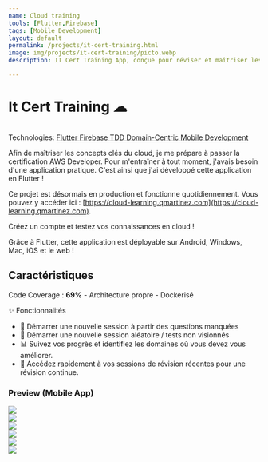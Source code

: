 ```yaml
---
name: Cloud training
tools: [Flutter,Firebase]
tags: [Mobile Development]
layout: default
permalink: /projects/it-cert-training.html
image: img/projects/it-cert-training/picto.webp
description: IT Cert Training App, conçue pour réviser et maîtriser les concepts des plateformes Cloud (AWS, Azure et GCP).

---
```


# It Cert Training ☁

<link
  rel="stylesheet"
  href="https://cdn.jsdelivr.net/npm/swiper@11/swiper-bundle.min.css"
/>
<script src="https://cdn.jsdelivr.net/npm/swiper@11/swiper-bundle.min.js"></script>
<p class="post-metadata text-muted">
 <br>Technologies: 
<a class="text-decoration-none no-underline" href="/{{ site.baseurl }}/projects/tools#react">
    <span class="tag badge badge-pill text-primary border border-primary">Flutter</span>
</a>

<a class="text-decoration-none no-underline" href="/{{ site.baseurl }}/projects/tools#react">
    <span class="tag badge badge-pill text-primary border border-primary">Firebase</span>
</a>
<a class="text-decoration-none no-underline" href="/{{ site.baseurl }}/projects/tools#javascript">
    <span class="tag badge badge-pill text-primary border border-primary">TDD</span>
</a>
<a class="text-decoration-none no-underline" href="/{{ site.baseurl }}/projects/tools#web-development">
    <span class="tag badge badge-pill text-primary border border-primary">Domain-Centric</span>
</a>
<a class="text-decoration-none no-underline" href="/{{ site.baseurl }}projects/tools#mobile-development">
    <span class="tag badge badge-pill text-primary border border-primary">Mobile Development</span>
</a>
</p>

Afin de maîtriser les concepts clés du cloud, je me prépare à passer la certification AWS Developer. Pour m'entraîner à tout moment, j'avais besoin d'une application pratique. C'est ainsi que j'ai développé cette application en Flutter !

Ce projet est désormais en production et fonctionne quotidiennement. Vous pouvez y accéder ici : [https://cloud-learning.qmartinez.com](https://cloud-learning.qmartinez.com).

Créez un compte et testez vos connaissances en cloud !

Grâce à Flutter, cette application est déployable sur Android, Windows, Mac, iOS et le web !

## Caractéristiques

Code Coverage : **69%**  - Architecture propre - Dockerisé

✨ Fonctionnalités
- 🔄 Démarrer une nouvelle session à partir des questions manquées 
- 🎲 Démarrer une nouvelle session aléatoire / tests non visionnés 
- 📊 Suivez vos progrès et identifiez les domaines où vous devez vous améliorer.
- 📅 Accédez rapidement à vos sessions de révision récentes pour une révision continue.


### Preview (Mobile App)
<div class="swiper">
  <!-- Additional required wrapper -->
  <div class="swiper-wrapper">
    <!-- Slides -->
    <div class="swiper-slide"><img heigth src="/img/projects/it-cert-training/IMG_1532-portrait.png"/> </div>
    <div class="swiper-slide"><img  src="/img/projects/it-cert-training/IMG_1531-portrait.png"/> </div>
    <div class="swiper-slide"><img  src="/img/projects/it-cert-training/IMG_1530-portrait.png"/> </div>
    <div class="swiper-slide"><img  src="/img/projects/it-cert-training/IMG_1529-portrait.png"/> </div>
    <div class="swiper-slide"><img  src="/img/projects/it-cert-training/IMG_1527-portrait.png"/> </div>
    <div class="swiper-slide"><img   src="/img/projects/it-cert-training/IMG_1528-portrait.png"/> </div>
 
  </div>
  <!-- If we need pagination -->
  <div class="swiper-pagination"></div>

  <div class="swiper-button-prev"></div>
  <div class="swiper-button-next"></div>
</div>




<script>
  const swiper = new Swiper('.swiper', {
  // Optional parameters
  direction: 'horizontal',
  loop: true,
  slidesPerView: 2,
  spaceBetween: 15,
  centerSlide: 'true',
  fade: 'true',
  pagination: {
      el: ".swiper-pagination",
      clickable: true,
      dynamicBullets: true,
  },
  navigation: {
      nextEl: ".swiper-button-next",
      prevEl: ".swiper-button-prev",
  },
  breakpoints:{
        0: {
            slidesPerView: 1,
        },
        520: {
            slidesPerView: 2,
        },
        1024: {
            slidesPerView: 3,
        },
    },

});
  </script>